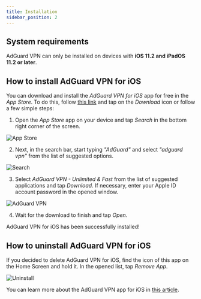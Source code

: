 ```yaml
---
title: Installation
sidebar_position: 2
---
```


## System requirements

AdGuard VPN can only be installed on devices with **iOS 11.2 and iPadOS 11.2 or later**.

## How to install AdGuard VPN for iOS

You can download and install the *AdGuard VPN for iOS* app for free in the *App Store*. To do this, follow [this link](https://agrd.io/ios_vpn) and tap on the *Download* icon or follow a few simple steps:

1. Open the *App Store* app on your device and tap *Search* in the bottom right corner of the screen.

![App Store](https://cdn.adguardvpn.com/content/kb/vpn/ios/app-store-en.png)

2. Next, in the search bar, start typing *"AdGuard"* and select *"adguard vpn"* from the list of suggested options.

![Search](https://cdn.adguardvpn.com/content/kb/vpn/ios/search-en.png)

3. Select *AdGuard VPN - Unlimited & Fast* from the list of suggested applications and tap *Download*. If necessary, enter your Apple ID account password in the opened window.

![AdGuard VPN](https://cdn.adguardvpn.com/content/kb/vpn/ios/adguard-vpn-en.png)

4. Wait for the download to finish and tap *Open*.

AdGuard VPN for iOS has been successfully installed!

## How to uninstall AdGuard VPN for iOS

If you decided to delete AdGuard VPN for iOS, find the icon of this app on the Home Screen and hold it. In the opened list, tap *Remove App*.

![Uninstall](https://cdn.adguardvpn.com/public/Adguard/kb/vpn-install/deinstall-en.png)

You can learn more about the AdGuard VPN app for iOS in [this article](overview.md).